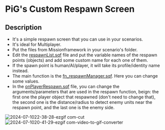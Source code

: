 # PiG's Custom Respawn Screen
## Description
- It's a simple respawn screen that you can use in your scenarios.
- It's ideal for Multiplayer.
- Put the files from Missionframework in your scenario's folder.
- Edit the [respawnList.sqf](https://github.com/PiG13BR/PIG-Custom_Respawn/edit/main/Missionframework/respawnList.sqf) file and put the variable names of the respawn points (objects) and add some custom name for each one of them.
- If the spawn point is human/AI/player, it will take its profile/identity name instead.
- The main function is the [fn_respawnManager.sqf](https://github.com/PiG13BR/PIG-Custom_Respawn/blob/main/Missionframework/functions/respawn/fn_respawnManager.sqf). Here you can change some values.
- In the [onPlayerRespawn.sqf](https://github.com/PiG13BR/PIG-Custom_Respawn/blob/main/Missionframework/onPlayerRespawn.sqf) file, you can change the arguments/parameters that are used in the respawn function, beign: the first one the player object that respawned (don't need to change that), the second one is the distance/radius to detect enemy units near the respawn point, and the last one is the enemy side.

![2024-07-1022-38-28-ezgif com-cut](https://github.com/user-attachments/assets/c76e98ed-3085-424a-ae25-8b0cf346ba65)
![2024-07-1020-41-29-ezgif com-video-to-gif-converter](https://github.com/user-attachments/assets/44860fc7-68da-4ad8-a83f-607a685c7329)

